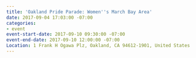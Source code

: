 ```yaml
---
title: 'Oakland Pride Parade: Women''s March Bay Area'
date: 2017-09-04 17:03:00 -07:00
categories:
- event
event-start-date: 2017-09-10 09:30:00 -07:00
event-end-date: 2017-09-10 12:00:00 -07:00
Location: 1 Frank H Ogawa Plz, Oakland, CA 94612-1901, United States
---
```


